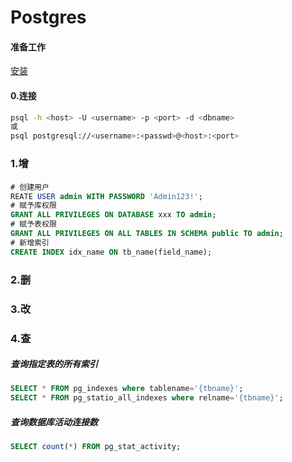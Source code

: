 Postgres
=

#### 准备工作
[安装](./Install.md)


#### 0.连接
```bash
psql -h <host> -U <username> -p <port> -d <dbname>
或
psql postgresql://<username>:<passwd>@<host>:<port>
```

### 1.增
#### 
```sql
# 创建用户
REATE USER admin WITH PASSWORD 'Admin123!';
# 赋予库权限
GRANT ALL PRIVILEGES ON DATABASE xxx TO admin;
# 赋予表权限
GRANT ALL PRIVILEGES ON ALL TABLES IN SCHEMA public TO admin;
# 新增索引
CREATE INDEX idx_name ON tb_name(field_name);
```

### 2.删
### 3.改

### 4.查
##### 查询指定表的所有索引
```sql
SELECT * FROM pg_indexes where tablename='{tbname}';
SELECT * FROM pg_statio_all_indexes where relname='{tbname}';
```
##### 查询数据库活动连接数
```sql
SELECT count(*) FROM pg_stat_activity;
```
